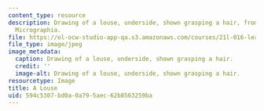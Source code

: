 ```yaml
---
content_type: resource
description: Drawing of a louse, underside, shown grasping a hair, from Robert Hooke's
  Micrographia.
file: https://ol-ocw-studio-app-qa.s3.amazonaws.com/courses/21l-016-learning-from-the-past-drama-science-performance-spring-2009/594c5307bd0a0a795aec62b8563259ba_06.jpg
file_type: image/jpeg
image_metadata:
  caption: Drawing of a louse, underside, shown grasping a hair.
  credit: ''
  image-alt: Drawing of a louse, underside, shown grasping a hair.
resourcetype: Image
title: A Louse
uid: 594c5307-bd0a-0a79-5aec-62b8563259ba
---
```

